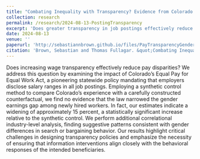 ```yaml
---
title: "Combating Inequality with Transparency? Evidence from Colorado (with Thomas Fullagar)"
collection: research
permalink: /research/2024-08-13-PostingTransparency
excerpt: 'Does greater transparency in job postings effectively reduce pay disparities? We use a synthetic control approach to study the effect of a recent state-level law in Colorado requiring requiring employers to list expected salary information in job listings and find evidence that it worked against its intended effect of reducing the gender pay gap.'
date: 2024-08-13
venue: ''
paperurl: 'http://sebastiannbrown.github.io/files/PayTransparencyGenderGap.pdf'
citation: 'Brown, Sebastian and Thomas Fullagar. &quot;Combating Inequality with Transparency? Evidence from Colorado.&quot; Working Paper, 2025.'
---
```


Does increasing wage transparency effectively reduce pay disparities? We
address this question by examining the impact of Colorado’s Equal Pay for
Equal Work Act, a pioneering statewide policy mandating that employers
disclose salary ranges in all job postings. Employing a synthetic control
method to compare Colorado’s experience with a carefully constructed
counterfactual, we find no evidence that the law narrowed the gender
earnings gap among newly hired workers. In fact, our estimates indicate
a widening of approximately 15 percent, a statistically significant increase
relative to the synthetic control. We perform additional correlational
industry-level analysis, finding suggestive patterns consistent with gender
differences in search or bargaining behavior. Our results highlight critical
challenges in designing transparency policies and emphasize the necessity
of ensuring that information interventions align closely with the behavioral
responses of the intended beneficiaries.

